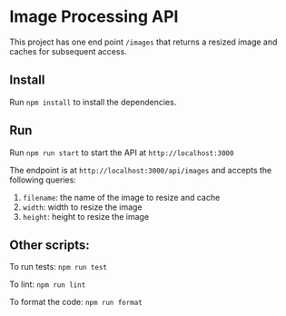 # Image Processing API

This project has one end point `/images` that returns a resized image and caches for subsequent access.

## Install

Run `npm install` to install the dependencies.

## Run

Run `npm run start` to start the API at `http://localhost:3000`

The endpoint is at `http://localhost:3000/api/images` and accepts the following queries:

1. `filename`: the name of the image to resize and cache
2. `width`: width to resize the image
3. `height`: height to resize the image

## Other scripts:

To run tests: `npm run test`

To lint: `npm run lint`

To format the code: `npm run format`

